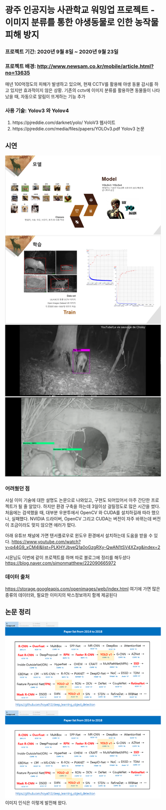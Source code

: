 # 광주 인공지능 사관학교 워밍업 프로젝트 - 이미지 분류를 통한 야생동물로 인한 농작물 피해 방지


### 프로젝트 기간: 2020년 9월 8일 ~ 2020년 9월 23일


### 프로젝트 배경: http://www.newsam.co.kr/mobile/article.html?no=13635
매년 100억정도의 피해가 발생하고 있으며, 현재 CCTV를 활용해 야생 동물 감시를 하고 있지만 효과적이지 않은 상황.
기존의 cctv에 이미지 분류를 활용하면 동물들이 나타났을 때, 자동으로 알림이 뜨게하는 기능 추가


### 사용 기술: Yolov3 와 Yolov4 
<ol>
<li>https://pjreddie.com/darknet/yolo/ YoloV3 웹사이트</li>
<li>https://pjreddie.com/media/files/papers/YOLOv3.pdf  Yolov3 논문</li>
</ol>

## 시연 
  ![ex_screenshot](./images/ppt1.PNG)
  ![ex_screenshot](./images/ppt2.PNG)
  ![ex_screenshot](./images/video1.PNG)
  ![ex_screenshot](./images/video2.PNG)


### 어려웠던 점
사실 이미 기술에 대한 설명도 논문으로 나와있고, 구현도 되어있어서 아주 간단한 프로젝트가 될 줄 알았다.
하지만 환경 구축을 하는데 3일이상 걸릴정도로 많은 시간을 썼다. 처음에는 검색했을 때, 대부분 우분투에서 OpenCV 와 CUDA를 설치하길래 따라 했으나, 실패했다. NVIDIA 드라이버, OpenCV 그리고 CUDA는 버전이 자주 바뀌는데 버전이 조금이라도 맞지 않으면 에러가 떴다. 

아래 유튜브 채널에 가면 텐서플로우로 윈도우 환경에서 설치하는데 도움을 받을 수 있다. 
https://www.youtube.com/watch?v=p44G9_xCM4I&list=PLKHYJbyeQ1a0oGzgRXy-QwAN1tSV4XZxg&index=2

시몬님도 이번에 같이 프로젝트를 하며 따로 블로그에 정리를 해두셨다
https://blog.naver.com/simonmatthew/222090665972


### 데이터 출처

https://storage.googleapis.com/openimages/web/index.html
여기에 가면 많은 종류의 데이터와, 필요한 이미지의 박스정보까지 함께 제공된다 


## 논문 정리
![ex_screenshot](./images/yolo.png)
![ex_screenshot](./images/yolo.png)
이미지 인식은 이렇게 발전해 왔다. 
